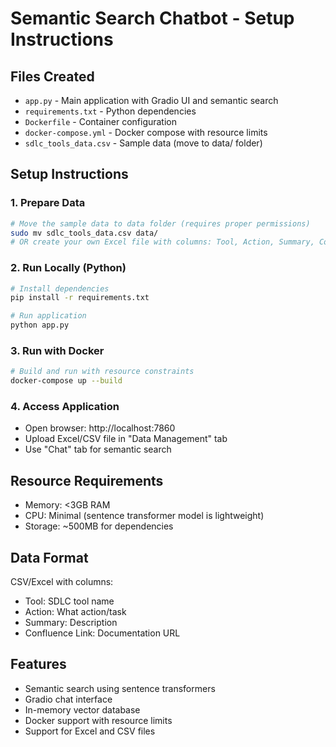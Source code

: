 # Semantic Search Chatbot - Setup Instructions

## Files Created
- `app.py` - Main application with Gradio UI and semantic search
- `requirements.txt` - Python dependencies
- `Dockerfile` - Container configuration
- `docker-compose.yml` - Docker compose with resource limits
- `sdlc_tools_data.csv` - Sample data (move to data/ folder)

## Setup Instructions

### 1. Prepare Data
```bash
# Move the sample data to data folder (requires proper permissions)
sudo mv sdlc_tools_data.csv data/
# OR create your own Excel file with columns: Tool, Action, Summary, Confluence Link
```

### 2. Run Locally (Python)
```bash
# Install dependencies
pip install -r requirements.txt

# Run application
python app.py
```

### 3. Run with Docker
```bash
# Build and run with resource constraints
docker-compose up --build
```

### 4. Access Application
- Open browser: http://localhost:7860
- Upload Excel/CSV file in "Data Management" tab
- Use "Chat" tab for semantic search

## Resource Requirements
- Memory: <3GB RAM
- CPU: Minimal (sentence transformer model is lightweight)
- Storage: ~500MB for dependencies

## Data Format
CSV/Excel with columns:
- Tool: SDLC tool name
- Action: What action/task
- Summary: Description
- Confluence Link: Documentation URL

## Features
- Semantic search using sentence transformers
- Gradio chat interface
- In-memory vector database
- Docker support with resource limits
- Support for Excel and CSV files
